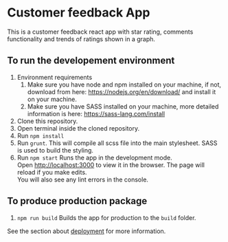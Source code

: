 # Customer feedback App

This is a customer feedback react app with star rating, comments functionality and trends of ratings shown in a graph.

## To run the developement environment
1. Environment requirements
	1. Make sure you have node and npm installed on your machine, if not, download from here: https://nodejs.org/en/download/ and install it on your machine.
	1. Make sure you have SASS installed on your machine, more detailed information is here: https://sass-lang.com/install 
1. Clone this repository. 
1. Open terminal inside the cloned repository.
1. Run `npm install`
1. Run `grunt`. This will compile all scss file into the main stylesheet. SASS is used to build the styling.
1. Run `npm start` 
	Runs the app in the development mode.<br />
Open [http://localhost:3000](http://localhost:3000) to view it in the browser.
The page will reload if you make edits.<br />
You will also see any lint errors in the console.

## To produce production package
1. `npm run build`
Builds the app for production to the `build` folder.<br />

See the section about [deployment](https://facebook.github.io/create-react-app/docs/deployment) for more information.